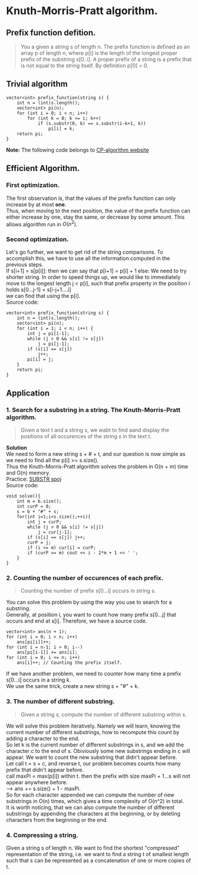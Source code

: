 # Knuth-Morris-Pratt algorithm.  
## Prefix function defition.  
> You a given a string s of length n. The prefix function is defined as an array p of length n, where p[i] is the length of the longest proper prefix of the substring s[0..i]. A proper prefix of a string is a prefix that is not equal to the string itself. By definition p[0] = 0.  
## Trivial algorithm  
```
vector<int> prefix_function(string s) {
    int n = (int)s.length();
    vector<int> pi(n);
    for (int i = 0; i < n; i++)
        for (int k = 0; k <= i; k++)
            if (s.substr(0, k) == s.substr(i-k+1, k))
                pi[i] = k;
    return pi;
}
```  
**Note:** The following code belongs to [CP-algorithm website](https://cp-algorithms.com/string/prefix-function.html)  

## Efficient Algorithm.  
### **First optimization**.  
The first observation is, that the values of the prefix function can only increase by at most **one**.  
Thus, when moving to the next position, the value of the prefix function can either increase by one, stay the same, or decrease by some amount. This allows algorithm run in $O(n^2)$.  
### **Second optimization**.    
Let's go further, we want to get rid of the string comparisons. To accomplish this, we have to use all the information computed in the previous steps.  
If s[i+1] = s[p[i]]: then we can say that p[i+1] = p[i] + 1
else: We need to try shorter string. In order to speed things up, we would like to immediately move to the longest length j < p[i], such that prefix property in the position i holds s[0...j-1] = s[i-j+1....i]  
we can find that using the p[i].  
Source code:  
```
vector<int> prefix_function(string s) {
    int n = (int)s.length();
    vector<int> pi(n);
    for (int i = 1; i < n; i++) {
        int j = pi[i-1];
        while (j > 0 && s[i] != s[j])
            j = pi[j-1];
        if (s[i] == s[j])
            j++;
        pi[i] = j;
    }
    return pi;
}
```  
## Application  
### 1. Search for a substring in a string. The Knuth-Morris-Pratt algorithm.    
> Given a text t and a string s, we wabt to find aand display the positions of all occurences of the string s in the text t.  

**Solution**  
We need to form a new string s + # + t, and our question is now simple as we need to find all the p[i] >= s.size().  
Thus the Knuth-Morris-Pratt algorithm solves the problem in O(n + m) time and O(n) memory.  
Practice: [SUBSTR spoj](https://vn.spoj.com/problems/SUBSTR/)  
Source code:
```
void solve(){
	int m = b.size();
	int curP = 0;
	s = b + "#" + s;
	for(int i=1;i<s.size();++i){
		int j = curP;
		while (j > 0 && s[i] != s[j]) 
			j = cur[j-1];
		if (s[i] == s[j]) j++;
		curP = j;
		if (i <= m) cur[i] = curP;
		if (curP == m) cout << i - 2*m + 1 << ' ';
	}
}
```  
### 2. Counting the number of occurences of each prefix.  
> Counting the number of prefix s[0...i] occurs in string s.  

You can solve this problem by using the way you use to search for a substring.  
Generally, at position i, you want to count how many prefix s[0...j] that occurs and end at s[i]. Therefore, we have a source code.  
```
vector<int> ans(n + 1);
for (int i = 0; i < n; i++)
    ans[pi[i]]++;
for (int i = n-1; i > 0; i--)
    ans[pi[i-1]] += ans[i];
for (int i = 0; i <= n; i++)
    ans[i]++; // Counting the prefix itself.  
```  
If we have another problem, we need to counter how many time a prefix s[0...i] occurs in a string k.  
We use the same trick, create a new string s + "#" + k.  
### 3. The number of different substring.  
> Given a string s, compute the number of different substring within s.  

We will solve this problem iteratively. Namely we will learn, knowing the current number of different substrings, how to recompute this count by adding a character to the end.  
So let k is the current number of different substrings in s, and we add the character c to the end of s. Obiviously some new substrings ending in c will appear. We want to count the new substring that didn't appear before.  
Let call t = s + c, and reverse t, our problem becomes counts how many prefix that didn't appear before.  
call maxPi = max(p[i]) within t. then the prefix with size maxPi + 1...s will not appear anywhere before.  
--> ans += s.size() + 1 - maxPi.  
So for each character appended we can compute the number of new substrings in O(n) times, which gives a time complexity of O(n^2) in total.  
It is worth noticing, that we can also compute the number of different substrings by appending the characters at the beginning, or by deleting characters from the beginning or the end.  
### 4. Compressing a string.  
Given a string s of length n. We want to find the shortest "compressed" representation of the string, i.e. we want to find a string t of smallest length such that s can be represented as a concatenation of one or more copies of t.  




